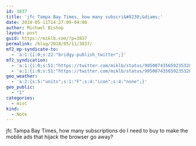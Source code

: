 ```yaml
---
id: 3837
title: 'jfc Tampa Bay Times, how many subscri&#8230;&diams;'
date: 2018-05-11T14:27:09-04:00
author: Michael Bishop
layout: post
guid: https://miklb.com/?p=3837
permalink: /blog/2018/05/11/3837/
mf2_mp-syndicate-to:
  - 'a:1:{i:0;s:22:"bridgy-publish_twitter";}'
mf2_syndication:
  - 'a:1:{i:0;s:51:"https://twitter.com/miklb/status/995007435659235328";}'
  - 'a:1:{i:0;s:51:"https://twitter.com/miklb/status/995007435659235328";}'
geo_weather:
  - 'a:2:{s:5:"units";s:1:"F";s:4:"icon";s:4:"none";}'
geo_public:
  - "1"
categories:
  - misc
kind:
  - Note
---
```

jfc Tampa Bay Times, how many subscriptions do I need to buy to make the mobile ads that hijack the browser go away?